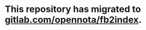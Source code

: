 # This repository has migrated to [gitlab.com/opennota/fb2index](https://gitlab.com/opennota/fb2index).
